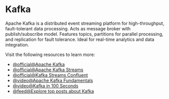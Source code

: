 # Kafka

Apache Kafka is a distributed event streaming platform for high-throughput, fault-tolerant data processing. Acts as message broker with publish/subscribe model. Features topics, partitions for parallel processing, and replication for fault tolerance. Ideal for real-time analytics and data integration.

Visit the following resources to learn more:

- [@official@Apache Kafka](https://kafka.apache.org/quickstart)
- [@official@Apache Kafka Streams](https://docs.confluent.io/platform/current/streams/concepts.html)
- [@official@Kafka Streams Confluent](https://kafka.apache.org/documentation/streams/)
- [@video@Apache Kafka Fundamentals](https://www.youtube.com/watch?v=B5j3uNBH8X4)
- [@video@Kafka in 100 Seconds](https://www.youtube.com/watch?v=uvb00oaa3k8)
- [@feed@Explore top posts about Kafka](https://app.daily.dev/tags/kafka?ref=roadmapsh)